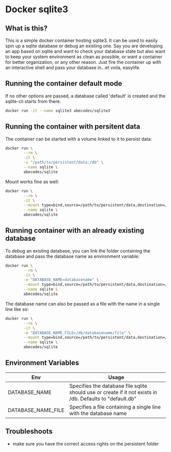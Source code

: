 # Docker sqlite3

## What is this?

This is a simple docker container hosting sqlite3. It can be used to easily spin up a sqlite database or debug an existing one.
Say you are developing an app based on sqlite and want to check your database state but also want to keep your system environment as clean as possible, or want a container for better organization, or any other reason.
Just fire the container up with an interactive shell and pass your database in...et voila, easylife.

## Running the container default mode

If no other options are passed, a database called 'default' is created and the sqlite-cli starts from there.

```bash
docker run -it --name sqlite3 abecodes/sqlite3
```

## Running the container with persitent data

The container can be started with a volume linked to it to persist data:

```bash
docker run \
        --rm \
        -it \
        -v "/path/to/persistent/data:/db" \
        --name sqlite \
        abecodes/sqlite
```

Mount works fine as well:

```bash
docker run \
        --rm \
        -it \
        --mount type=bind,source=/path/to/persistent/data,destination=/db \
        --name sqlite \
        abecodes/sqlite
```

## Running container with an already existing database

To debug an existing database, you can link the folder containing the database and pass the database name as environment variable:

```bash
docker run \
        --rm \
        -it \
        -e "DATABASE_NAME=databasename" \
        --mount type=bind,source=/path/to/persistent/data,destination=/db \
        --name sqlite \
        abecodes/sqlite
```

The database name can also be passed as a file with the name in a single line like so:

```bash
docker run \
        --rm \
        -it \
        -e "DATABASE_NAME_FILE=/db/databasename/file" \
        --mount type=bind,source=/path/to/persistent/data,destination=/db \
        --name sqlite \
        abecodes/sqlite
```

## Environment Variables

| Env                | Usage                                                                                                     |
| ------------------ | --------------------------------------------------------------------------------------------------------- |
| DATABASE_NAME      | Specifies the database file sqlite should use or create if it not exists in /db. Defaults to "default.db" |
| DATABASE_NAME_FILE | Specifies a file containing a single line with the database name                                          |

## Troubleshoots

- make sure you have the correct access rights on the persistent folder
